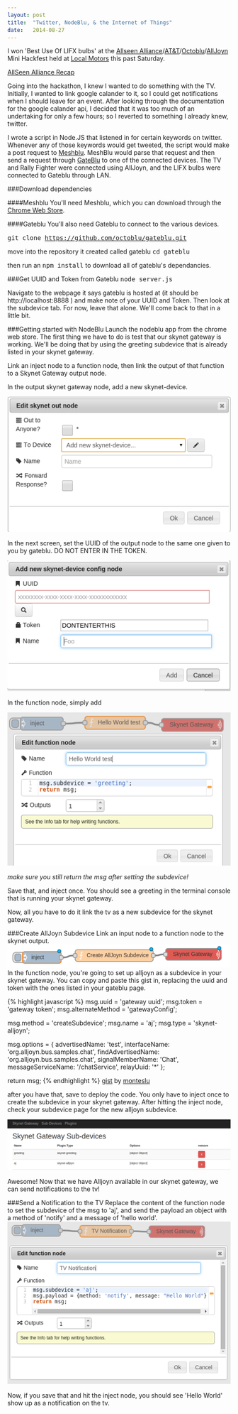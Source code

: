 ```yaml
---
layout: post
title:  "Twitter, NodeBlu, & the Internet of Things"
date:   2014-08-27
---
```


I won 'Best Use Of LIFX bulbs' at the [Allseen Alliance](https://allseenalliance.org/)/[AT&T](https://my-digitallife.att.com/learn/)/[Octoblu](http://www.octoblu.com/)/[AllJoyn](https://www.alljoyn.org/) Mini Hackfest held at [Local Motors](https://localmotors.com/) this past Saturday.

[AllSeen Alliance Recap](https://allseenalliance.org/news/blogs/2014/08/allseen-alliance-mini-hackfest-recap)

Going into the hackathon, I knew I wanted to do something with the TV. Initially, I wanted to link google calander to it, so I could get notifications when I should leave for an event. 
After looking through the documentation for the google calander api, I decided that it was too much of an undertaking for only a few hours; so I reverted to something I already knew, twitter.

I wrote a script in Node.JS that listened in for certain keywords on twitter. Whenever any of those keywords would get tweeted, the script would make a post request to [Meshblu](http://skynet.im/). MeshBlu would parse that request and then send a request through [GateBlu](https://github.com/octoblu/gateblu) to one of the connected devices. The TV and Rally Fighter were connected using AllJoyn, and the LIFX bulbs were connected to Gateblu through LAN.

###Download dependencies

####Meshblu
You'll need Meshblu, which you can download through the [Chrome Web Store](https://chrome.google.com/webstore/detail/nodeblu/aanmmiaepnlibdlobmbhmfemjioahilm).

####Gateblu
You'll also need Gateblu to connect to the various devices.

<kbd>git clone https://github.com/octoblu/gateblu.git</kbd>

move into the repository it created called gateblu
<kbd>cd gateblu<kbd>

then run an <kbd>npm install</kbd> to download all of gateblu's dependancies.


###Get UUID and Token from Gateblu
<kbd>node server.js</kbd>

Navigate to the webpage it says gateblu is hosted at (it should be http://localhost:8888
) and make note of your UUID and Token. Then look at the subdevice tab. For now, leave that alone. We'll come back to that in a little bit.

###Getting started with NodeBlu
Launch the nodeblu app from the chrome web store.
The first thing we have to do is test that our skynet gateway is working. We'll be doing that by using the greeting subdevice that is already listed in your skynet gateway.

Link an inject node to a function node, then link the output of that function to a Skynet Gateway output node.

In the output skynet gateway node, add a new skynet-device.

![add new skynet-device](/images/addnewdevice.png)

In the next screen, set the UUID of the output node to the same one given to you by gateblu. DO NOT ENTER IN THE TOKEN.

![add new skynet-device page](/images/addnewdevicepage.png)

In the function node, simply add

![greeting subdevice setup in nodeblu](/images/greetingsfromgateblu.png)

*make sure you still return the msg after setting the subdevice!*

Save that, and inject once. You should see a greeting in the terminal console that is running your skynet gateway.

Now, all you have to do it link the tv as a new subdevice for the skynet gateway. 


###Create AllJoyn Subdevice
Link an input node to a function node to the skynet output. 
![create new subdevice setup](/images/createdevicesetup.png)
In the function node, you're going to set up alljoyn as a subdevice in your skynet gateway. You can copy and paste this gist in, replacing the uuid and token with the ones listed in your gateblu page.

{% highlight javascript %}
msg.uuid = 'gateway uuid';
msg.token = 'gateway token';
msg.alternateMethod = 'gatewayConfig';

msg.method = 'createSubdevice';
msg.name = 'aj';
msg.type = 'skynet-alljoyn';

msg.options = {
  advertisedName: 'test',
  interfaceName: 'org.alljoyn.bus.samples.chat',
  findAdvertisedName: 'org.alljoyn.bus.samples.chat',
  signalMemberName: 'Chat',
  messageServiceName: '/chatService',
  relayUuid: '*'
};

return msg;
{% endhighlight %}
[gist](https://gist.github.com/monteslu/eef338a6189e965bb387) by [monteslu](http://azprogrammer.com/)

after you have that, save to deploy the code.
You only have to inject once to create the subdevice in your skynet gateway. After hitting the inject node, check your subdevice page for the new alljoyn subdevice. 

![show alljoyn in skynet-gateway subdevice portal](/images/gatewaysubdeviceviewaj.png)

Awesome! Now that we have Alljoyn available in our skynet gateway, we can send notifications to the tv!

###Send a Notification to the TV
Replace the content of the function node to set the subdevice of the msg to 'aj', and send the payload an object with a method of 'notify' and a message of 'hello world'.
![send tv notification](/images/sendtvhelloworld.png)

Now, if you save that and hit the inject node, you should see 'Hello World' show up as a notification on the tv.
